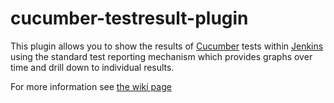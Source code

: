 cucumber-testresult-plugin
==========================

This plugin allows you to show the results of [Cucumber](https://cucumber.io/) tests within [Jenkins](https://jenkins.io/) 
using the standard test reporting mechanism which provides graphs over time and drill down to individual results.

For more information see [the wiki page](https://wiki.jenkins-ci.org/display/JENKINS/Cucumber+Test+Result+Plugin)
